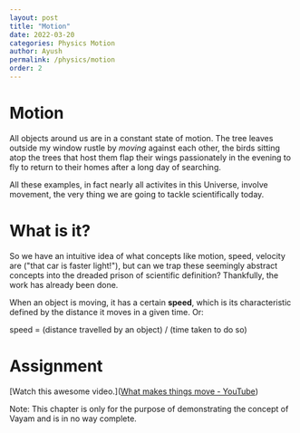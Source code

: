 ```yaml
---
layout: post
title: "Motion"
date: 2022-03-20
categories: Physics Motion
author: Ayush
permalink: /physics/motion
order: 2
---
```


# Motion

All objects around us are in a constant state of motion. The tree leaves outside my window rustle by *moving* against each other, the birds sitting atop the trees that host them flap their wings passionately in the evening to fly to return to their homes after a long day of searching.

All these examples, in fact nearly all activites in this Universe, involve movement, the very thing we are going to tackle scientifically today.

# What is it?

So we have an intuitive idea of what concepts like motion, speed, velocity are ("that car is faster light!"), but can we trap these seemingly abstract concepts into the dreaded prison of scientific definition? Thankfully, the work has already been done.

When an object is moving, it has a certain **speed**, which is its characteristic defined by the distance it moves in a given time. Or:

<div class="maths">
speed = (distance travelled by an object) / (time taken to do so)
</div>

# Assignment

[Watch this awesome video.]([What makes things move - YouTube](https://www.youtube.com/watch?v=EPYKbsU9yhg))





Note: This chapter is only for the purpose of demonstrating the concept of Vayam and is in no way complete.
